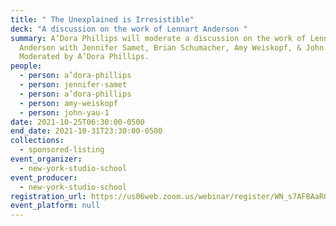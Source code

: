 ```yaml
---
title: " The Unexplained is Irresistible"
deck: "A discussion on the work of Lennart Anderson "
summary: A’Dora Phillips will moderate a discussion on the work of Lennart
  Anderson with Jennifer Samet, Brian Schumacher, Amy Weiskopf, & John Yau,
  Moderated by A’Dora Phillips.
people:
  - person: a’dora-phillips
  - person: jennifer-samet
  - person: a’dora-phillips
  - person: amy-weiskopf
  - person: john-yau-1
date: 2021-10-25T06:30:00-0500
end_date: 2021-10-31T23:30:00-0500
collections:
  - sponsored-listing
event_organizer:
  - new-york-studio-school
event_producer:
  - new-york-studio-school
registration_url: https://us06web.zoom.us/webinar/register/WN_s7AFBAaRQFG8GLxRr9pw0g
event_platform: null
---
```

